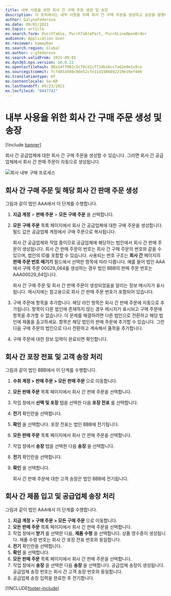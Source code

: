 ```yaml
---
title: 내부 사용을 위한 회사 간 구매 주문 생성 및 송장
description: 이 토픽에서는 내부 사용을 위해 회사 간 구매 주문을 생성하고 송장을 발행하는 방법에 대해 설명합니다.
author: GalynaFedorova
ms.date: 09/01/2021
ms.topic: article
ms.search.form: PurchTable, PurchTablePart, PurchLineOpenOrder
audience: Application User
ms.reviewer: kamaybac
ms.search.region: Global
ms.author: v-gfedorova
ms.search.validFrom: 2021-09-01
ms.dyn365.ops.version: 10.0.22
ms.openlocfilehash: 88a14ff962c5cf0cd1cff24b16cc7a62e9e1c8ce
ms.sourcegitcommit: fcfd85a508c0de52cfe11d1986892219e39ef406
ms.translationtype: HT
ms.contentlocale: ko-KR
ms.lasthandoff: 09/23/2021
ms.locfileid: "8447742"
---
```

# <a name="create-and-invoice-an-intercompany-purchase-order-for-internal-use"></a>내부 사용을 위한 회사 간 구매 주문 생성 및 송장

[!include [banner](../../includes/banner.md)]

회사 간 공급업체에 대한 회사 간 구매 주문을 생성할 수 있습니다. 그러면 회사 간 공급업체에서 회사 간 판매 주문이 자동으로 생성됩니다.

![회사 내부 구매 프로세스](media/intercompanypurchaseprocess.png)

## <a name="create-an-intercompany-purchase-order-and-a-corresponding-intercompany-sales-order"></a>회사 간 구매 주문 및 해당 회사 간 판매 주문 생성

그림과 같이 법인 AAA에서 이 단계를 수행합니다.

1. **지급 계정** \> **판매 주문** \> **모든 구매 주문** 을 선택합니다.
1. **모든 구매 주문** 목록 페이지에서 회사 간 공급업체에 대한 구매 주문을 생성합니다. 필드 값은 공급업체 계정에서 구매 주문으로 복사됩니다.

    회사 간 공급업체와 작업 중이므로 공급업체에 해당하는 법인에서 회사 간 판매 주문이 생성됩니다. 회사 간 판매 주문의 번호는 회사 간 구매 주문의 번호와 같을 수 있으며, 법인의 ID를 포함할 수 있습니다. 사용되는 번호 구조는 **회사 간** 페이지의 **판매 주문 번호 매기기** 필드에서 선택한 항목에 따라 다릅니다. 예를 들어 법인 AAA에서 구매 주문 00029\_064를 생성하는 경우 법인 BBB의 판매 주문 번호는 AAA00029\_64입니다.

    회사 간 구매 주문 및 회사 간 판매 주문이 생성되었음을 알리는 정보 메시지가 표시됩니다. 메시지에는 참고용으로 회사 간 판매 주문 번호가 포함되어 있습니다.

1. 구매 주문에 항목을 추가합니다. 해당 라인 항목은 회사 간 판매 주문에 자동으로 추가됩니다. 항목이 다른 법인에 존재하지 않는 경우 메시지가 표시되고 구매 주문에 항목을 추가할 수 없습니다. 이 문제를 해결하려면 다른 법인으로 전환하고 해당 법인에 제품을 출고하세요. 항목은 해당 법인의 판매 주문에 추가할 수 있습니다. 그런 다음 구매 주문의 법인으로 다시 전환하고 계속해서 품목을 추가합니다.
1. 구매 주문에 대한 정보 입력이 완료되면 확인합니다.

## <a name="process-the-intercompany-packing-slip-and-customer-invoice"></a>회사 간 포장 전표 및 고객 송장 처리

그림과 같이 법인 BBB에서 이 단계를 수행합니다.

1. **수취 계정 \> 판매 주문 \> 모든 판매 주문** 으로 이동합니다.
1. **모든 판매 주문** 목록 페이지에서 회사 간 판매 주문을 선택합니다.
1. 작업 창에서 **선택 및 포장** 탭을 선택한 다음 **포장 전표** 를 선택합니다.
1. **전기** 확인란을 선택합니다.
1. **확인** 을 선택합니다. 포장 전표는 법인 BBB에 전기됩니다.
1. **모든 판매 주문** 목록 페이지에서 회사 간 판매 주문을 선택합니다.
1. 작업 창에서 **송장** 탭을 선택한 다음 **송장** 을 선택합니다.
1. **전기** 확인란을 선택합니다.
1. **확인** 을 선택합니다.

    회사 간 판매 주문에 대한 고객 송장은 법인 BBB에 전기됩니다.

## <a name="process-the-intercompany-product-receipt-and-vendor-invoice"></a>회사 간 제품 입고 및 공급업체 송장 처리

그림과 같이 법인 AAA에서 이 단계를 수행합니다.

1. **지급 계정 \> 구매 주문 \> 모든 구매 주문** 으로 이동합니다.
1. **모든 판매 주문** 목록 페이지에서 회사 간 판매 주문을 선택합니다.
1. 작업 창에서 **받기** 를 선택한 다음, **제품 수령** 을 선택합니다. 상품 영수증이 생성됩니다. 제품 수령 번호는 회사 간 포장 전표 번호와 동일합니다.
1. **전기** 확인란을 선택합니다.
1. **확인** 을 선택합니다.
1. **모든 판매 주문** 목록 페이지에서 회사 간 판매 주문을 선택합니다.
1. 작업 창에서 **송장** 을 선택한 다음 **송장** 을 선택합니다. 공급업체 송장이 생성됩니다. 공급업체 송장 번호는 회사 간 고객 송장 번호와 동일합니다.
1. 공급업체 송장 입력을 완료한 후 전기합니다.

[!INCLUDE[footer-include](../../includes/footer-banner.md)]
